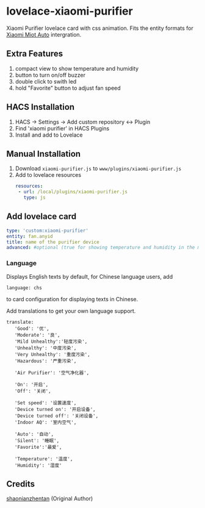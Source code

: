 # lovelace-xiaomi-purifier
Xiaomi Purifier lovelace card with css animation. Fits the entity formats for [Xiaomi Miot Auto](https://github.com/al-one/hass-xiaomi-miot) intergration.

## Extra Features
1. compact view to show temperature and humidity 
1. button to turn on/off buzzer
1. double click to swith led 
1. hold "Favorite" button to adjust fan speed


## HACS Installation
1. HACS -> Settings -> Add custom repository <-> Plugin
2. Find 'xiaomi purifier' in HACS Plugins
3. Install and add to Lovelace

## Manual Installation
1. Download `xiaomi-purifier.js` to `www/plugins/xiaomi-purifier.js`
1. Add to lovelace resources
   ``` yaml
   resources:
    - url: /local/plugins/xiaomi-purifier.js
      type: js
   ```
## Add lovelace card 
  ``` yaml
  type: 'custom:xiaomi-purifier'
  entity: fan.anyid
  title: name of the purifier device
  advanced: #optional (true for showing temperature and humidity in the middle, otherwise shows in green panel)
  ```
  
### Language 
Displays English texts by default, for Chinese language users, add 
```
language: chs
``` 
to card configuration for displaying texts in Chinese.

Add translations to get your own language support. 
``` 
translate: 
   'Good': '优',
   'Moderate': '良',
   'Mild Unhealthy':'轻度污染',
   'Unhealthy': '中度污染',
   'Very Unhealthy': '重度污染',
   'Hazardous': '严重污染',

   'Air Purifier': '空气净化器',

   'On': '开启',
   'Off': '关闭',

   'Set speed': '设置速度',
   'Device turned on': '开启设备',
   'Device turned off': '关闭设备',
   'Indoor AQ': '室内空气',

   'Auto': '自动',
   'Silent': '睡眠',
   'Favorite':'最爱',

   'Temperature': '温度',
   'Humidity': '湿度'

```


## Credits
[shaonianzhentan](https://github.com/shaonianzhentan/lovelace-air-filter) (Original Author)
